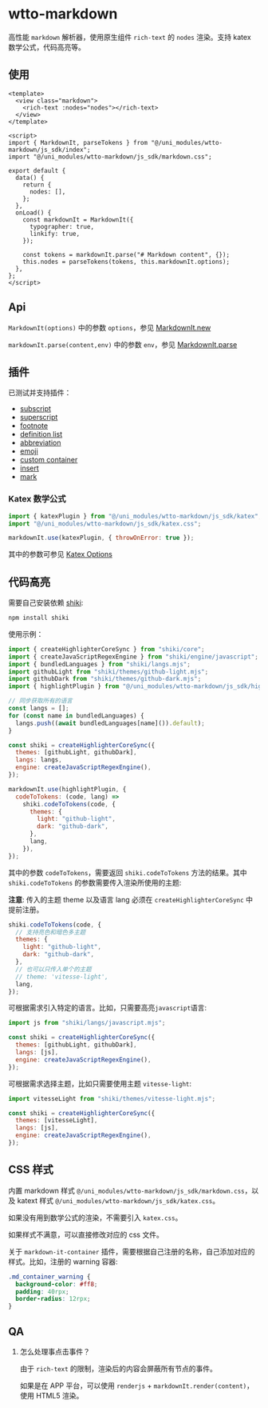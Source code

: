# wtto-markdown

高性能 `markdown` 解析器，使用原生组件 `rich-text` 的 `nodes` 渲染。支持 katex 数学公式，代码高亮等。

## 使用

```vue
<template>
  <view class="markdown">
    <rich-text :nodes="nodes"></rich-text>
  </view>
</template>

<script>
import { MarkdownIt, parseTokens } from "@/uni_modules/wtto-markdown/js_sdk/index";
import "@/uni_modules/wtto-markdown/js_sdk/markdown.css";

export default {
  data() {
    return {
      nodes: [],
    };
  },
  onLoad() {
    const markdownIt = MarkdownIt({
      typographer: true,
      linkify: true,
    });

    const tokens = markdownIt.parse("# Markdown content", {});
    this.nodes = parseTokens(tokens, this.markdownIt.options);
  },
};
</script>
```

## Api

`MarkdownIt(options)` 中的参数 `options`，参见 [MarkdownIt.new](https://markdown-it.github.io/markdown-it/#MarkdownIt.new)

`markdownIt.parse(content,env)` 中的参数 `env`，参见 [MarkdownIt.parse](https://markdown-it.github.io/markdown-it/#MarkdownIt.parse)

## 插件

已测试并支持插件：

- [subscript](https://github.com/markdown-it/markdown-it-sub)
- [superscript](https://github.com/markdown-it/markdown-it-sup)
- [footnote](https://github.com/markdown-it/markdown-it-footnote)
- [definition list](https://github.com/markdown-it/markdown-it-deflist)
- [abbreviation](https://github.com/markdown-it/markdown-it-abbr)
- [emoji](https://github.com/markdown-it/markdown-it-emoji)
- [custom container](https://github.com/markdown-it/markdown-it-container)
- [insert](https://github.com/markdown-it/markdown-it-ins)
- [mark](https://github.com/markdown-it/markdown-it-mark)

### Katex 数学公式

```js
import { katexPlugin } from "@/uni_modules/wtto-markdown/js_sdk/katex";
import "@/uni_modules/wtto-markdown/js_sdk/katex.css";

markdownIt.use(katexPlugin, { throwOnError: true });
```

其中的参数可参见 [Katex Options](https://katex.org/docs/options)

## 代码高亮

需要自己安装依赖 [shiki](https://www.npmjs.com/package/shiki):

```bash
npm install shiki
```

使用示例：

```js
import { createHighlighterCoreSync } from "shiki/core";
import { createJavaScriptRegexEngine } from "shiki/engine/javascript";
import { bundledLanguages } from "shiki/langs.mjs";
import githubLight from "shiki/themes/github-light.mjs";
import githubDark from "shiki/themes/github-dark.mjs";
import { highlightPlugin } from "@/uni_modules/wtto-markdown/js_sdk/highlight";

// 同步获取所有的语言
const langs = [];
for (const name in bundledLanguages) {
  langs.push((await bundledLanguages[name]()).default);
}

const shiki = createHighlighterCoreSync({
  themes: [githubLight, githubDark],
  langs: langs,
  engine: createJavaScriptRegexEngine(),
});

markdownIt.use(highlightPlugin, {
  codeToTokens: (code, lang) =>
    shiki.codeToTokens(code, {
      themes: {
        light: "github-light",
        dark: "github-dark",
      },
      lang,
    }),
});
```

其中的参数 `codeToTokens`，需要返回 `shiki.codeToTokens` 方法的结果。其中 `shiki.codeToTokens` 的参数需要传入渲染所使用的主题:

**注意**: 传入的主题 theme 以及语言 lang 必须在 `createHighlighterCoreSync` 中提前注册。

```js
shiki.codeToTokens(code, {
  // 支持亮色和暗色多主题
  themes: {
    light: "github-light",
    dark: "github-dark",
  },
  // 也可以只传入单个的主题
  // theme: 'vitesse-light',
  lang,
});
```

可根据需求引入特定的语言。比如，只需要高亮`javascript`语言:

```js
import js from "shiki/langs/javascript.mjs";

const shiki = createHighlighterCoreSync({
  themes: [githubLight, githubDark],
  langs: [js],
  engine: createJavaScriptRegexEngine(),
});
```

可根据需求选择主题，比如只需要使用主题 `vitesse-light`:

```js
import vitesseLight from "shiki/themes/vitesse-light.mjs";

const shiki = createHighlighterCoreSync({
  themes: [vitesseLight],
  langs: [js],
  engine: createJavaScriptRegexEngine(),
});
```

## CSS 样式

内置 markdown 样式 `@/uni_modules/wtto-markdown/js_sdk/markdown.css`，以及 katext 样式 `@/uni_modules/wtto-markdown/js_sdk/katex.css`。

如果没有用到数学公式的渲染，不需要引入 `katex.css`。

如果样式不满意，可以直接修改对应的 css 文件。

关于 `markdown-it-container` 插件，需要根据自己注册的名称，自己添加对应的样式。比如，注册的 warning 容器:

```css
.md_container_warning {
  background-color: #ff8;
  padding: 40rpx;
  border-radius: 12rpx;
}
```

## QA

1. 怎么处理事点击事件？

   由于 `rich-text` 的限制，渲染后的内容会屏蔽所有节点的事件。

   如果是在 APP 平台，可以使用 `renderjs` + `markdownIt.render(content)`，使用 HTML5 渲染。
